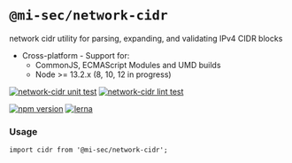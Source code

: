 # `@mi-sec/network-cidr`

network cidr utility for parsing, expanding, and validating IPv4 CIDR blocks

- Cross-platform - Support for:
    - CommonJS, ECMAScript Modules and UMD builds
    - Node >= 13.2.x (8, 10, 12 in progress)

[![network-cidr unit test](https://github.com/mi-sec/netx/workflows/network-cidr%20unit%20test/badge.svg)](https://github.com/mi-sec/netx/actions?query=workflow:"network-cidr+unit+test")
[![network-cidr lint test](https://github.com/mi-sec/netx/workflows/network-cidr%20lint%20test/badge.svg)](https://github.com/mi-sec/netx/actions?query=workflow:"network-cidr+lint+test")

[![npm version](https://img.shields.io/npm/v/@mi-sec/network-cidr.svg)](https://www.npmjs.com/package/@mi-sec/network-cidr)
[![lerna](https://img.shields.io/badge/maintained%20with-lerna-cc00ff.svg)](https://lerna.js.org/)

### Usage

```
import cidr from '@mi-sec/network-cidr';
```
